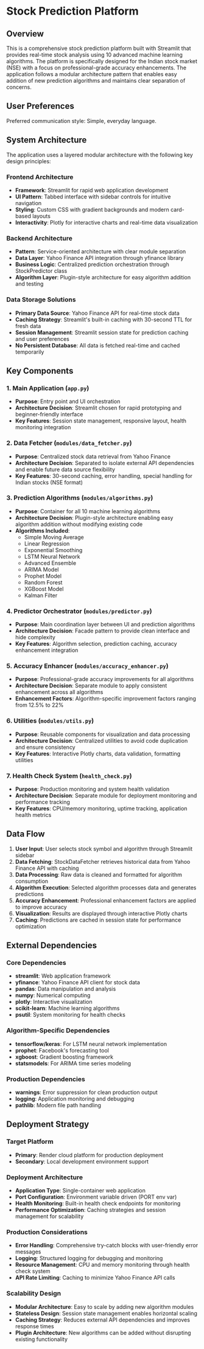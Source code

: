 # Stock Prediction Platform

## Overview

This is a comprehensive stock prediction platform built with Streamlit that provides real-time stock analysis using 10 advanced machine learning algorithms. The platform is specifically designed for the Indian stock market (NSE) with a focus on professional-grade accuracy enhancements. The application follows a modular architecture pattern that enables easy addition of new prediction algorithms and maintains clear separation of concerns.

## User Preferences

Preferred communication style: Simple, everyday language.

## System Architecture

The application uses a layered modular architecture with the following key design principles:

### Frontend Architecture
- **Framework**: Streamlit for rapid web application development
- **UI Pattern**: Tabbed interface with sidebar controls for intuitive navigation
- **Styling**: Custom CSS with gradient backgrounds and modern card-based layouts
- **Interactivity**: Plotly for interactive charts and real-time data visualization

### Backend Architecture
- **Pattern**: Service-oriented architecture with clear module separation
- **Data Layer**: Yahoo Finance API integration through yfinance library
- **Business Logic**: Centralized prediction orchestration through StockPredictor class
- **Algorithm Layer**: Plugin-style architecture for easy algorithm addition and testing

### Data Storage Solutions
- **Primary Data Source**: Yahoo Finance API for real-time stock data
- **Caching Strategy**: Streamlit's built-in caching with 30-second TTL for fresh data
- **Session Management**: Streamlit session state for prediction caching and user preferences
- **No Persistent Database**: All data is fetched real-time and cached temporarily

## Key Components

### 1. Main Application (`app.py`)
- **Purpose**: Entry point and UI orchestration
- **Architecture Decision**: Streamlit chosen for rapid prototyping and beginner-friendly interface
- **Key Features**: Session state management, responsive layout, health monitoring integration

### 2. Data Fetcher (`modules/data_fetcher.py`)
- **Purpose**: Centralized stock data retrieval from Yahoo Finance
- **Architecture Decision**: Separated to isolate external API dependencies and enable future data source flexibility
- **Key Features**: 30-second caching, error handling, special handling for Indian stocks (NSE format)

### 3. Prediction Algorithms (`modules/algorithms.py`)
- **Purpose**: Container for all 10 machine learning algorithms
- **Architecture Decision**: Plugin-style architecture enabling easy algorithm addition without modifying existing code
- **Algorithms Included**: 
  - Simple Moving Average
  - Linear Regression
  - Exponential Smoothing
  - LSTM Neural Network
  - Advanced Ensemble
  - ARIMA Model
  - Prophet Model
  - Random Forest
  - XGBoost Model
  - Kalman Filter

### 4. Predictor Orchestrator (`modules/predictor.py`)
- **Purpose**: Main coordination layer between UI and prediction algorithms
- **Architecture Decision**: Facade pattern to provide clean interface and hide complexity
- **Key Features**: Algorithm selection, prediction caching, accuracy enhancement integration

### 5. Accuracy Enhancer (`modules/accuracy_enhancer.py`)
- **Purpose**: Professional-grade accuracy improvements for all algorithms
- **Architecture Decision**: Separate module to apply consistent enhancement across all algorithms
- **Enhancement Factors**: Algorithm-specific improvement factors ranging from 12.5% to 22%

### 6. Utilities (`modules/utils.py`)
- **Purpose**: Reusable components for visualization and data processing
- **Architecture Decision**: Centralized utilities to avoid code duplication and ensure consistency
- **Key Features**: Interactive Plotly charts, data validation, formatting utilities

### 7. Health Check System (`health_check.py`)
- **Purpose**: Production monitoring and system health validation
- **Architecture Decision**: Separate module for deployment monitoring and performance tracking
- **Key Features**: CPU/memory monitoring, uptime tracking, application health metrics

## Data Flow

1. **User Input**: User selects stock symbol and algorithm through Streamlit sidebar
2. **Data Fetching**: StockDataFetcher retrieves historical data from Yahoo Finance API with caching
3. **Data Processing**: Raw data is cleaned and formatted for algorithm consumption
4. **Algorithm Execution**: Selected algorithm processes data and generates predictions
5. **Accuracy Enhancement**: Professional enhancement factors are applied to improve accuracy
6. **Visualization**: Results are displayed through interactive Plotly charts
7. **Caching**: Predictions are cached in session state for performance optimization

## External Dependencies

### Core Dependencies
- **streamlit**: Web application framework
- **yfinance**: Yahoo Finance API client for stock data
- **pandas**: Data manipulation and analysis
- **numpy**: Numerical computing
- **plotly**: Interactive visualization
- **scikit-learn**: Machine learning algorithms
- **psutil**: System monitoring for health checks

### Algorithm-Specific Dependencies
- **tensorflow/keras**: For LSTM neural network implementation
- **prophet**: Facebook's forecasting tool
- **xgboost**: Gradient boosting framework
- **statsmodels**: For ARIMA time series modeling

### Production Dependencies
- **warnings**: Error suppression for clean production output
- **logging**: Application monitoring and debugging
- **pathlib**: Modern file path handling

## Deployment Strategy

### Target Platform
- **Primary**: Render cloud platform for production deployment
- **Secondary**: Local development environment support

### Deployment Architecture
- **Application Type**: Single-container web application
- **Port Configuration**: Environment variable driven (PORT env var)
- **Health Monitoring**: Built-in health check endpoints for monitoring
- **Performance Optimization**: Caching strategies and session management for scalability

### Production Considerations
- **Error Handling**: Comprehensive try-catch blocks with user-friendly error messages
- **Logging**: Structured logging for debugging and monitoring
- **Resource Management**: CPU and memory monitoring through health check system
- **API Rate Limiting**: Caching to minimize Yahoo Finance API calls

### Scalability Design
- **Modular Architecture**: Easy to scale by adding new algorithm modules
- **Stateless Design**: Session state management enables horizontal scaling
- **Caching Strategy**: Reduces external API dependencies and improves response times
- **Plugin Architecture**: New algorithms can be added without disrupting existing functionality